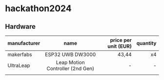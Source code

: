 # hackathon2024

## Hardware

|manufacturer|name|price per unit (EUR)|quantity|
|:---|:---:|---:|---:|
|makerfabs|ESP32 UWB DW3000|43,44|x4|
|UltraLeap|Leap Motion Controller (2nd Gen)| - | - |
|   |   |   |   |

